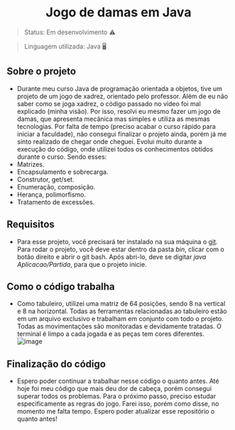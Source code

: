 <h1 align="center">Jogo de damas em Java</h1>

>Status: Em desenvolvimento ⚠️

>Linguagem utilizada: Java 🖥️

## Sobre o projeto
* Durante meu curso Java de programação orientada a objetos, tive um projeto de um jogo de xadrez, orientado pelo professor. Além de eu não saber como se joga xadrez, o código passado no vídeo foi mal explicado (minha visão). Por isso, resolvi eu mesmo fazer um jogo de damas, que apresenta mecânica mas simples e utiliza as mesmas tecnologias. Por falta de tempo (preciso acabar o curso rápido para iniciar a faculdade), não consegui finalizar o projeto ainda, porém já me sinto realizado de chegar onde cheguei. Evolui muito durante a execução do código, onde utilizei todos os conhecimentos obtidos durante o curso. Sendo esses:
* Matrizes.
* Encapsulamento e sobrecarga.
* Construtor, get/set.
* Enumeração, composição.
* Herança, polimorfismo.
* Tratamento de excessões.


## Requisitos
* Para esse projeto, você precisará ter instalado na sua máquina o [git](https://git-scm.com/downloads). Para rodar o projeto, você deve estar dentro da pasta _bin_, clicar com o botão direito e abrir o git bash. Após abri-lo, deve se digitar _java Aplicacao/Partida_, para que o projeto inicie. 

## Como o código trabalha
* Como tabuleiro, utilizei uma matriz de 64 posições, sendo 8 na vertical e 8 na horizontal. Todas as ferramentas relacionadas ao tabuleiro estão em um arquivo exclusivo e trabalham em conjunto com todo o projeto. Todas as movimentações são monitoradas e devidamente tratadas. O terminal é limpo a cada jogada e as peças tem cores diferentes.
![image](https://user-images.githubusercontent.com/85650237/146271997-72e3f6ac-0bb7-4860-b6fe-6e4c91905eaf.png)

## Finalização do código
* Espero poder continuar a trabalhar nesse código o quanto antes. Até hoje foi meu código que mais deu dor de cabeça, porém consegui superar todos os problemas. Para o próximo passo, preciso estudar especificamente as regras do jogo. Farei isso, porém como disse, no momento me falta tempo. Espero poder atualizar esse repositório o quanto antes!
